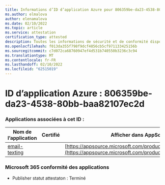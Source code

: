 ```yaml
---
title: Informations d’ID d’application Azure pour 806359be-da23-4538-80bb-baa82107ec2d
ms.author: elmalova
author: elenamalova
ms.date: 02/10/2022
ms.topic: article
ms.service: attestation
certification_type: attested
description: Toutes les informations de sécurité et de conformité disponibles pour 806359be-da23-4538-80bb-baa82107ec2d.
ms.openlocfilehash: f013da355f798f9dcf4856cb5cf971133425156b
ms.sourcegitcommit: c7d072ca68760947ef4d531b740550b3236c3c94
ms.translationtype: MT
ms.contentlocale: fr-FR
ms.lasthandoff: 02/10/2022
ms.locfileid: "62515019"
---
```

# <a name="azure-app-id-806359be-da23-4538-80bb-baa82107ec2d"></a>ID d’application Azure : 806359be-da23-4538-80bb-baa82107ec2d


### <a name="apps-associated-with-this-id"></a>Applications associées à cet ID :
| **Nom de l’application** | **Certifié** | **Afficher dans AppSource** |
|--------------|---------------|-----------------------|
| [email-texting](https://docs.microsoft.com/microsoft-365-app-certification/forward/WA200003086) |  | [https://appsource.microsoft.com/product/office/WA200003086](https://appsource.microsoft.com/product/office/WA200003086) |

### <a name="microsoft-365-app-compliance-status"></a>Microsoft 365 conformité des applications
- Publisher statut attestaton : Terminé
